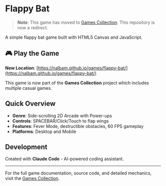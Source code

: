 # Flappy Bat

> **Note**: This game has moved to [Games Collection](https://nalbam.github.io/games/flappy-bat/). This repository is now a redirect.

A simple flappy bat game built with HTML5 Canvas and JavaScript.

## 🎮 Play the Game

**New Location**: [https://nalbam.github.io/games/flappy-bat/](https://nalbam.github.io/games/flappy-bat/)

This game is now part of the **Games Collection** project which includes multiple casual games.

## Quick Overview

- **Genre**: Side-scrolling 2D Arcade with Power-ups
- **Controls**: SPACEBAR/Click/Touch to flap wings
- **Features**: Fever Mode, destructible obstacles, 60 FPS gameplay
- **Platforms**: Desktop and Mobile

## Development

Created with **Claude Code** - AI-powered coding assistant.

---

For the full game documentation, source code, and detailed mechanics, visit the [Games Collection](https://github.com/nalbam/games).
